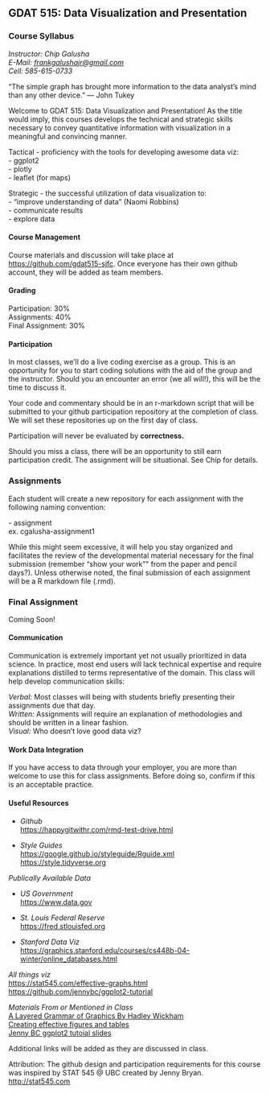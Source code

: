 ## GDAT 515: Data Visualization and Presentation

### Course Syllabus

*Instructor: Chip Galusha*  
*E-Mail: <frankgalushajr@gmail.com>*  
*Cell: 585-615-0733*

“The simple graph has brought more information to the data analyst’s
mind than any other device.” — John Tukey

Welcome to GDAT 515: Data Visualization and Presentation\! As the title
would imply, this courses develops the technical and strategic skills
necessary to convey quantitative information with visualization in a
meaningful and convincing manner.

Tactical - proficiency with the tools for developing awesome data viz:  
\- ggplot2  
\- plotly  
\- leaflet (for maps)

Strategic - the successful utilization of data visualization to:  
\- “improve understanding of data” (Naomi Robbins)  
\- communicate results  
\- explore data

#### Course Management

Course materials and discussion will take place at
<https://github.com/gdat515-sjfc>. Once everyone has their own github
account, they will be added as team members.

#### Grading

Participation: 30%  
Assignments: 40%  
Final Assignment: 30%

#### Participation

In most classes, we’ll do a live coding exercise as a group. This is an
opportunity for you to start coding solutions with the aid of the group
and the instructor. Should you an encounter an error (we all will\!),
this will be the time to discuss it.

Your code and commentary should be in an r-markdown script that will be
submitted to your github participation repository at the completion of
class. We will set these repositories up on the first day of class.

Participation will never be evaluated by **correctness.**

Should you miss a class, there will be an opportunity to still earn
participation credit. The assignment will be situational. See Chip for
details.

### Assignments

Each student will create a new repository for each assignment with the
following naming convention:

<first initial><last name> - assignment<number>  
ex. cgalusha-assignment1

While this might seem excessive, it will help you stay organized and
facilitates the review of the developmental material necessary for the
final submission (remember “show your work”" from the paper and pencil
days?). Unless otherwise noted, the final submission of each assignment
will be a R markdown file (.rmd).

### Final Assignment

Coming Soon\!

#### Communication

Communication is extremely important yet not usually prioritized in data
science. In practice, most end users will lack technical expertise and
require explanations distilled to terms representative of the domain.
This class will help develop communication skills:

*Verbal:* Most classes will being with students briefly presenting their
assignments due that day.  
*Written:* Assignments will require an explanation of methodologies and
should be written in a linear fashion.  
*Visual:* Who doesn’t love good data viz?

#### Work Data Integration

If you have access to data through your employer, you are more than
welcome to use this for class assignments. Before doing so, confirm if
this is an acceptable practice.

#### Useful Resources

  - *Github*  
    <https://happygitwithr.com/rmd-test-drive.html>

  - *Style Guides*  
    <https://google.github.io/styleguide/Rguide.xml>  
    <https://style.tidyverse.org>

*Publically Available Data*

  - *US Government*  
    <https://www.data.gov>

  - *St. Louis Federal Reserve*  
    <https://fred.stlouisfed.org>

  - *Stanford Data
    Viz*  
    <https://graphics.stanford.edu/courses/cs448b-04-winter/online_databases.html>

*All things viz*  
<https://stat545.com/effective-graphs.html>  
<https://github.com/jennybc/ggplot2-tutorial>

*Materials From or Mentioned in Class*  
[A Layered Grammar of Graphics By Hadley
Wickham](http://vita.had.co.nz/papers/layered-grammar.pdf)  
[Creating effective figures and
tables](https://www.biostat.wisc.edu/~kbroman/presentations/graphs2018.pdf)  
[Jenny BC ggplot2 tutoial
slides](https://github.com/jennybc/ggplot2-tutorial/tree/master/ggplot2-tutorial-slides)

Additional links will be added as they are discussed in class.

Attribution: The github design and participation requirements for this
course was inspired by STAT 545 @ UBC created by Jenny Bryan.
<http://stat545.com>
